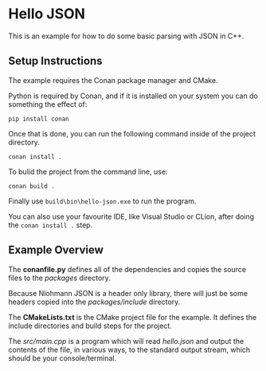 # Hello JSON

This is an example for how to do some basic parsing with JSON in C++.

## Setup Instructions
The example requires the Conan package manager and CMake.

Python is required by Conan, and if it is installed on your system you can do something the effect of:

``pip install conan``

Once that is done, you can run the following command inside of the project directory.

``conan install .``

To bulid the project from the command line, use:

``conan build .``

Finally use ``build\bin\hello-json.exe`` to run the program.

You can also use your favourite IDE, like Visual Studio or CLion, after doing the ``conan install .`` step.


## Example Overview
The **conanfile.py** defines all of the dependencies and copies the source files to the _packages_ directory.

Because Nlohmann JSON is a header only library, there will just be some headers copied into the _packages/include_ directory.

The **CMakeLists.txt** is the CMake project file for the example. It defines the include directories and build steps for the project.

The _src/main.cpp_ is a program which will read _hello.json_ and output the contents of the file, in various ways, to the standard output stream, which should be your console/terminal.

